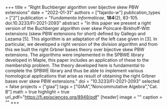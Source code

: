 +++
title = "Right Buchberger algorithm over bijective skew PBW extensions"
date = "2022-01-31"
authors = ["fajardo-w"]
publication_types = ["2"]
publication = "*Fundamenta Informaticae*, **184**(2), 83-105. doi:10.3233/FI-2021-2093"
abstract = "In this paper we present a right version of the Buchberger algorithm over skew Poincaré-Birkhoff-Witt extensions (skew PBW extensions for short) defined by Gallego and Lezama [5]. This algorithm is an adaptation of the left case given in [3]. In particular, we developed a right version of the division algorithm and from this we built the right Grbner bases theory over bijective skew PBW extensions. The algorithms were implemented in the SPBWE library developed in Maple, this paper includes an application of these to the membership problem. The theory developed here is fundamental to complete the SPBWE library and thus be able to implement various homological applications that arise as result of obtaining the right Grbner bases over skew PBW extensions."
doi = "10.3233/FI-2021-2093"
selected = false
projects = ["giaa"]
tags = ["GIAA","Noncommutative Algebra","Cat. B"]
math = true
highlight = true
url_pdf="https://fi.episciences.org/8949/pdf"
[header]
image = ""
caption = ""
+++
